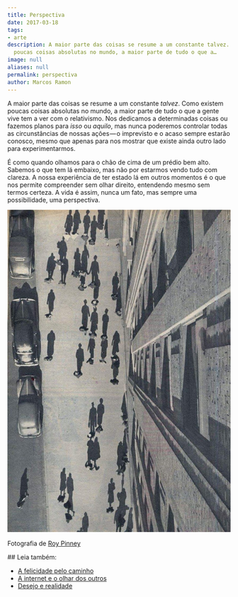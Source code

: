 ```yaml
---
title: Perspectiva
date: 2017-03-18
tags:
- arte
description: A maior parte das coisas se resume a um constante talvez. Como existem
  poucas coisas absolutas no mundo, a maior parte de tudo o que a…
image: null
aliases: null
permalink: perspectiva
author: Marcos Ramon
---
```

A maior parte das coisas se resume a um constante _talvez_. Como existem poucas coisas absolutas no mundo, a maior parte de tudo o que a gente vive tem a ver com o relativismo. Nos dedicamos a determinadas coisas ou fazemos planos para _isso_ ou _aquilo_, mas nunca poderemos controlar todas as circunstâncias de nossas ações — o imprevisto e o acaso sempre estarão conosco, mesmo que apenas para nos mostrar que existe ainda outro lado para experimentarmos.

É como quando olhamos para o chão de cima de um prédio bem alto. Sabemos o que tem lá embaixo, mas não por estarmos vendo tudo com clareza. A nossa experiência de ter estado lá em outros momentos é o que nos permite compreender sem olhar direito, entendendo mesmo sem termos certeza. A vida é assim, nunca um fato, mas sempre uma possibilidade, uma perspectiva.

<img src="/assets/img/perspectiva-medium.jpeg">

Fotografia de [Roy Pinney](https://en.wikipedia.org/wiki/Roy_Pinney)


<div class="leia-tambem" markdown="1">
## Leia também:

- <a href="/a-felicidade-pelo-caminho">A felicidade pelo caminho</a>
- <a href="/a-internet-e-o-olhar-dos-outros">A internet e o olhar dos outros</a>
- <a href="/desejo-e-realidade">Desejo e realidade</a>
</div>